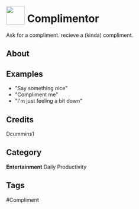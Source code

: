 # <img src="https://raw.githack.com/FortAwesome/Font-Awesome/master/svgs/solid/poop.svg" card_color="#22A7F0" width="50" height="50" style="vertical-align:bottom"/> Complimentor
Ask for a compliment. recieve a (kinda) compliment.

## About


## Examples
* "Say something nice"
* "Compliment me"
* "I'm just feeling a bit down"

## Credits
Dcummins1

## Category
**Entertainment**
Daily
Productivity

## Tags
#Compliment

